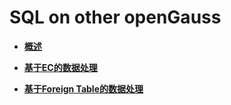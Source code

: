 # SQL on other openGauss

-   **[概述](概述.md)**

-   **[基于EC的数据处理](基于EC的数据处理.md)**

-   **[基于Foreign Table的数据处理](基于Foreign-Table的数据处理.md)**
